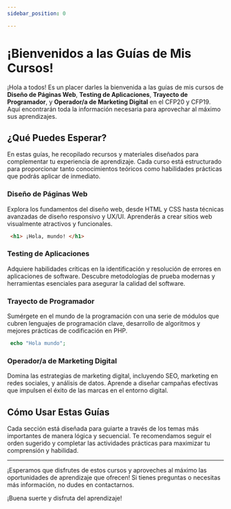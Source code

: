 ```yaml
---
sidebar_position: 0

---
```


# ¡Bienvenidos a las Guías de Mis Cursos!

¡Hola a todos! Es un placer darles la bienvenida a las guías de mis cursos de **Diseño de Páginas Web**, **Testing de Aplicaciones**, **Trayecto de Programador**, y **Operador/a de Marketing Digital** en el CFP20 y CFP19. Aquí encontrarán toda la información necesaria para aprovechar al máximo sus aprendizajes.

## ¿Qué Puedes Esperar?

En estas guías, he recopilado recursos y materiales diseñados para complementar tu experiencia de aprendizaje. Cada curso está estructurado para proporcionar tanto conocimientos teóricos como habilidades prácticas que podrás aplicar de inmediato.

### Diseño de Páginas Web

Explora los fundamentos del diseño web, desde HTML y CSS hasta técnicas avanzadas de diseño responsivo y UX/UI. Aprenderás a crear sitios web visualmente atractivos y funcionales.

```html
 <h1> ¡Hola, mundo! </h1>
```

### Testing de Aplicaciones

Adquiere habilidades críticas en la identificación y resolución de errores en aplicaciones de software. Descubre metodologías de prueba modernas y herramientas esenciales para asegurar la calidad del software.

### Trayecto de Programador

Sumérgete en el mundo de la programación con una serie de módulos que cubren lenguajes de programación clave, desarrollo de algoritmos y mejores prácticas de codificación en PHP.

```php
 echo "Hola mundo"; 
```

### Operador/a de Marketing Digital

Domina las estrategias de marketing digital, incluyendo SEO, marketing en redes sociales, y análisis de datos. Aprende a diseñar campañas efectivas que impulsen el éxito de las marcas en el entorno digital.

## Cómo Usar Estas Guías

Cada sección está diseñada para guiarte a través de los temas más importantes de manera lógica y secuencial. Te recomendamos seguir el orden sugerido y completar las actividades prácticas para maximizar tu comprensión y habilidad.

---

¡Esperamos que disfrutes de estos cursos y aproveches al máximo las oportunidades de aprendizaje que ofrecen! Si tienes preguntas o necesitas más información, no dudes en contactarnos.

¡Buena suerte y disfruta del aprendizaje!